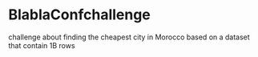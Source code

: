 # BlablaConfchallenge
challenge about finding the cheapest city in Morocco based on a dataset that contain 1B rows
